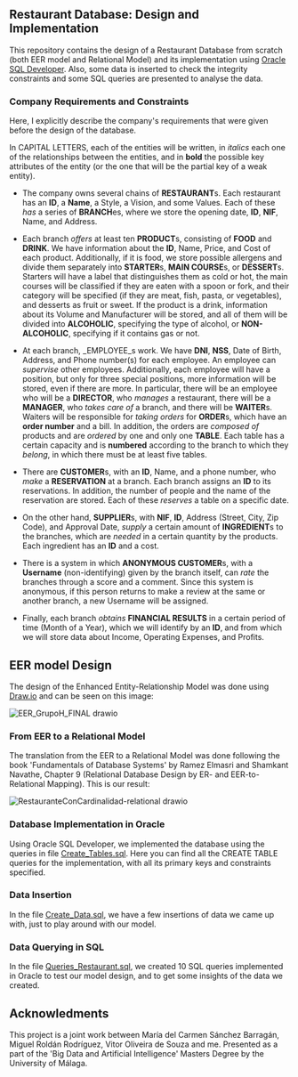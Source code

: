 ## Restaurant Database: Design and Implementation

This repository contains the design of a Restaurant Database from scratch (both EER model and Relational Model) and its implementation using [Oracle SQL Developer](https://www.oracle.com/database/sqldeveloper/). Also, some data is inserted to check the integrity constraints and some SQL queries are presented to analyse the data.

### Company Requirements and Constraints
Here, I explicitly describe the company's requirements that were given before the design of the database.

In CAPITAL LETTERS, each of the entities will be written, in _italics_ each one of the relationships between the entities, and in **bold** the possible key attributes of the entity (or the one that will be the partial key of a weak entity).

- The company owns several chains of **RESTAURANT**s. Each restaurant has an **ID**, a **Name**, a Style, a Vision, and some Values. Each of these _has_ a series of **BRANCH**es, where we store the opening date, **ID**, **NIF**, Name, and Address.

- Each branch _offers_ at least ten **PRODUCT**s, consisting of **FOOD** and **DRINK**. We have information about the **ID**, Name, Price, and Cost of each product. Additionally, if it is food, we store possible allergens and divide them separately into **STARTER**s, **MAIN COURSE**s, or **DESSERT**s. Starters will have a label that distinguishes them as cold or hot, the main courses will be classified if they are eaten with a spoon or fork, and their category will be specified (if they are meat, fish, pasta, or vegetables), and desserts as fruit or sweet. If the product is a drink, information about its Volume and Manufacturer will be stored, and all of them will be divided into **ALCOHOLIC**, specifying the type of alcohol, or **NON-ALCOHOLIC**, specifying if it contains gas or not.

- At each branch, _EMPLOYEE_s work. We have **DNI**, **NSS**, Date of Birth, Address, and Phone number(s) for each employee. An employee can _supervise_ other employees. Additionally, each employee will have a position, but only for three special positions, more information will be stored, even if there are more. In particular, there will be an employee who will be a **DIRECTOR**, who _manages_ a restaurant, there will be a **MANAGER**, who _takes care of_ a branch, and there will be **WAITER**s.
  Waiters will be responsible for _taking orders_ for **ORDER**s, which have an **order number** and a bill. In addition, the orders are _composed of_ products and are _ordered_ by one and only one **TABLE**. Each table has a certain capacity and is **numbered** according to the branch to which they _belong_, in which there must be at least five tables.

- There are **CUSTOMER**s, with an **ID**, Name, and a phone number, who _make_ a **RESERVATION** at a branch. Each branch assigns an **ID** to its reservations. In addition, the number of people and the name of the reservation are stored. Each of these _reserves_ a table on a specific date.

- On the other hand, **SUPPLIER**s, with **NIF**, **ID**, Address (Street, City, Zip Code), and Approval Date, _supply_ a certain amount of **INGREDIENT**s to the branches, which are _needed_ in a certain quantity by the products. Each ingredient has an **ID** and a cost.

- There is a system in which **ANONYMOUS CUSTOMER**s, with a **Username** (non-identifying) given by the branch itself, can _rate_ the branches through a score and a comment. Since this system is anonymous, if this person returns to make a review at the same or another branch, a new Username will be assigned.

- Finally, each branch _obtains_ **FINANCIAL RESULTS** in a certain period of time (Month of a Year), which we will identify by an **ID**, and from which we will store data about Income, Operating Expenses, and Profits.

## EER model Design
The design of the Enhanced Entity-Relationship Model was done using [Draw.io](https://app.diagrams.net) and can be seen on this image:

![EER_GrupoH_FINAL drawio](https://github.com/sararuizruiz/restaurant-design-implementation/assets/75987848/84d66365-2095-4a0a-918d-7fc778073bf6)

### From EER to a Relational Model
The translation from the EER to a Relational Model was done following the book 'Fundamentals of Database Systems' by Ramez Elmasri and Shamkant Navathe, Chapter 9 (Relational Database Design by ER- and EER-to-Relational Mapping). This is our result:

![RestauranteConCardinalidad-relational drawio](https://github.com/sararuizruiz/restaurant-design-implementation/assets/75987848/f161d235-100d-4f27-8008-c645b56bc2cc)

### Database Implementation in Oracle
Using Oracle SQL Developer, we implemented the database using the queries in file [Create_Tables.sql](https://github.com/sararuizruiz/restaurant-design-implementation/blob/main/Create_Tables.sql). Here you can find all the CREATE TABLE queries for the implementation, with all its primary keys and constraints specified.

### Data Insertion
In the file [Create_Data.sql](https://github.com/sararuizruiz/restaurant-design-implementation/blob/main/Create_Data.sql), we have a few insertions of data we came up with, just to play around with our model.

### Data Querying in SQL
In the file [Queries_Restaurant.sql](https://github.com/sararuizruiz/restaurant-design-implementation/blob/main/Queries_Restaurant.sql), we created 10 SQL queries implemented in Oracle to test our model design, and to get some insights of the data we created.

## Acknowledments
This project is a joint work between María del Carmen Sánchez Barragán, Miguel Roldán Rodríguez, Vitor Oliveira de Souza and me.
Presented as a part of the 'Big Data and Artificial Intelligence' Masters Degree by the University of Málaga.


